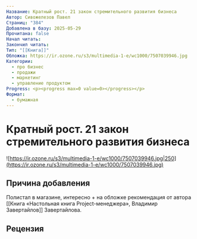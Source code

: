 ```yaml
---
Название: Кратный рост. 21 закон стремительного развития бизнеса
Автор: Сивожелезов Павел
Страниц: "384"
Добавлена в базу: 2025-05-29
Прочитана: false
Начал читать: 
Закончил читать: 
Тип: "[[Книга]]"
Обложка: https://ir.ozone.ru/s3/multimedia-1-e/wc1000/7507039946.jpg
Категории:
  - про бизнес
  - продажи
  - маркетинг
  - управление продуктом
Progress: <p><progress max=0 value=0></progress></p>
Формат:
  - бумажная
---
```

# Кратный рост. 21 закон стремительного развития бизнеса

![https://ir.ozone.ru/s3/multimedia-1-e/wc1000/7507039946.jpg|250](https://ir.ozone.ru/s3/multimedia-1-e/wc1000/7507039946.jpg)

## Причина добавления

Полистал в магазине, интересно + на обложке рекомендация от автора [[Книга «Настольная книга Project-менеджера», Владимир Завертайлов]] Завертайлова.

## Рецензия
